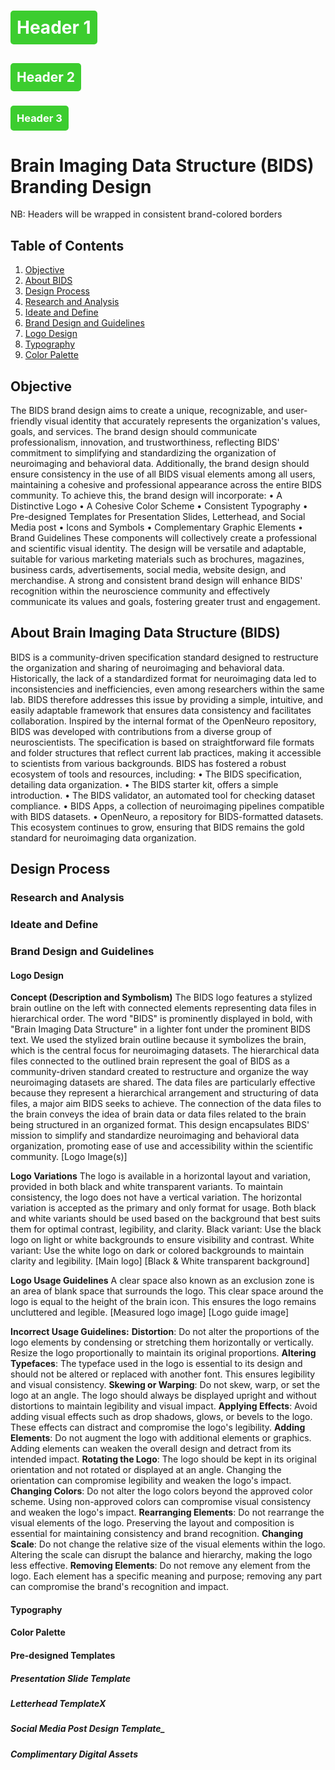 <!DOCTYPE html>
<html lang="en">
<head>
<style>
.header-box {
    background-color: #3ccd2f; /* Box color */
    color: white; /* Text color inside the box */
    padding: 10px;
    border-radius: 5px;
    display: inline-block;
    width: auto;
}
</style>
</head>
<body>

# <div class="header-box">Header 1</div>

## <div class="header-box">Header 2</div>

### <div class="header-box">Header 3</div>

# Brain Imaging Data Structure (BIDS) Branding Design
NB: Headers will be wrapped in consistent brand-colored borders

## Table of Contents
1. [Objective](#Objective)
2. [About BIDS](#about-brain-imaging-data-structure-bids)
3. [Design Process](#design-process)
4. [Research and Analysis](#research-and-analysis)
5. [Ideate and Define](#ideate-define)
6. [Brand Design and Guidelines](#brand-design-and-guidelines)
7. [Logo Design](#logo-design)
8. [Typography](#typography)
9. [Color Palette](#color-palette)

## Objective
The BIDS brand design aims to create a unique, recognizable, and user-friendly visual identity that accurately represents the organization's values, goals, and services. The brand design should communicate professionalism, innovation, and trustworthiness, reflecting BIDS' commitment to simplifying and standardizing the organization of neuroimaging and behavioral data. Additionally, the brand design should ensure consistency in the use of all BIDS visual elements among all users, maintaining a cohesive and professional appearance across the entire BIDS community.
To achieve this, the brand design will incorporate:
•	A Distinctive Logo
•	A Cohesive Color Scheme
•	Consistent Typography
•	Pre-designed Templates for Presentation Slides, Letterhead, and Social Media post
•	Icons and Symbols
•	Complementary Graphic Elements
•	Brand Guidelines
These components will collectively create a professional and scientific visual identity. The design will be versatile and adaptable, suitable for various marketing materials such as brochures, magazines, business cards, advertisements, social media, website design, and merchandise.
A strong and consistent brand design will enhance BIDS' recognition within the neuroscience community and effectively communicate its values and goals, fostering greater trust and engagement.

## About Brain Imaging Data Structure (BIDS)
BIDS is a community-driven specification standard designed to restructure the organization and sharing of neuroimaging and behavioral data. Historically, the lack of a standardized format for neuroimaging data led to inconsistencies and inefficiencies, even among researchers within the same lab. BIDS therefore addresses this issue by providing a simple, intuitive, and easily adaptable framework that ensures data consistency and facilitates collaboration.
Inspired by the internal format of the OpenNeuro repository, BIDS was developed with contributions from a diverse group of neuroscientists. The specification is based on straightforward file formats and folder structures that reflect current lab practices, making it accessible to scientists from various backgrounds.
BIDS has fostered a robust ecosystem of tools and resources, including:
•	The BIDS specification, detailing data organization.
•	The BIDS starter kit, offers a simple introduction.
•	The BIDS validator, an automated tool for checking dataset compliance.
•	BIDS Apps, a collection of neuroimaging pipelines compatible with BIDS datasets.
•	OpenNeuro, a repository for BIDS-formatted datasets.
This ecosystem continues to grow, ensuring that BIDS remains the gold standard for neuroimaging data organization.

## Design Process

### Research and Analysis

### Ideate and Define

### Brand Design and Guidelines

#### Logo Design
**Concept (Description and Symbolism)**
The BIDS logo features a stylized brain outline on the left with connected elements representing data files in hierarchical order. The word "BIDS" is prominently displayed in bold, with "Brain Imaging Data Structure" in a lighter font under the prominent BIDS text.
We used the stylized brain outline because it symbolizes the brain, which is the central focus for neuroimaging datasets. The hierarchical data files connected to the outlined brain represent the goal of BIDS as a community-driven standard created to restructure and organize the way neuroimaging datasets are shared.
The data files are particularly effective because they represent a hierarchical arrangement and structuring of data files, a major aim BIDS seeks to achieve. The connection of the data files to the brain conveys the idea of brain data or data files related to the brain being structured in an organized format.
This design encapsulates BIDS' mission to simplify and standardize neuroimaging and behavioral data organization, promoting ease of use and accessibility within the scientific community.
[Logo Image(s)]

**Logo Variations**
The logo is available in a horizontal layout and variation, provided in both black and white transparent variants. To maintain consistency, the logo does not have a vertical variation. The horizontal variation is accepted as the primary and only format for usage. Both black and white variants should be used based on the background that best suits them for optimal contrast, legibility, and clarity.
Black variant: Use the black logo on light or white backgrounds to ensure visibility and contrast.
White variant: Use the white logo on dark or colored backgrounds to maintain clarity and legibility. 
[Main logo]
[Black & White transparent background]

**Logo Usage Guidelines**
A clear space also known as an exclusion zone is an area of blank space that surrounds the logo. This clear space around the logo is equal to the height of the brain icon. This ensures the logo remains uncluttered and legible.
[Measured logo image] [Logo guide image]

**Incorrect Usage Guidelines:**
**Distortion**: Do not alter the proportions of the logo elements by condensing or stretching them horizontally or vertically. Resize the logo proportionally to maintain its original proportions.
**Altering Typefaces**: The typeface used in the logo is essential to its design and should not be altered or replaced with another font. This ensures legibility and visual consistency.
**Skewing or Warping**: Do not skew, warp, or set the logo at an angle. The logo should always be displayed upright and without distortions to maintain legibility and visual impact.
**Applying Effects**: Avoid adding visual effects such as drop shadows, glows, or bevels to the logo. These effects can distract and compromise the logo's legibility.
**Adding Elements**: Do not augment the logo with additional elements or graphics. Adding elements can weaken the overall design and detract from its intended impact.
**Rotating the Logo**: The logo should be kept in its original orientation and not rotated or displayed at an angle. Changing the orientation can compromise legibility and weaken the logo's impact.
**Changing Colors**: Do not alter the logo colors beyond the approved color scheme. Using non-approved colors can compromise visual consistency and weaken the logo's impact.
**Rearranging Elements**: Do not rearrange the visual elements of the logo. Preserving the layout and composition is essential for maintaining consistency and brand recognition.
**Changing Scale**: Do not change the relative size of the visual elements within the logo. Altering the scale can disrupt the balance and hierarchy, making the logo less effective.
**Removing Elements**: Do not remove any element from the logo. Each element has a specific meaning and purpose; removing any part can compromise the brand's recognition and impact.

#### Typography

#### Color Palette

#### Pre-designed Templates
##### Presentation Slide Template

##### Letterhead TemplateX

##### Social Media Post Design Template_

##### Complimentary Digital Assets



</body>
</html>
